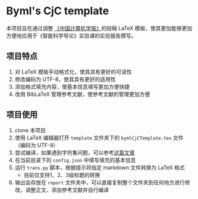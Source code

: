 # Byml's CjC template
本项目旨在通过调整 [《中国计算机学报》](http://cjc.ict.ac.cn/index.htm)的投稿 LaTeX 模板，使其更加能够更加方便地应用于《智能科学导论》实验课的实验报告撰写。

## 项目特点
1. 对 LaTeX 模板手动格式化，使其具有更好的可读性
2. 修改编码为 UTF-8，使其具有更好的适用性
3. 添加格式填充内容，使基本信息填写更加方便快捷
4. 改用 BibLaTeX 管理参考文献，使参考文献的管理更加方便

## 项目使用
1. clone 本项目
2. 使用 LaTeX 编辑器打开 `template` 文件夹下的 `bymlCjCTemplate.tex` 文件（编码为 UTF-8）
3. 尝试编译，如果遇到字符集问题，可以参考[这篇文章](https://www.bilibili.com/read/cv20507474/)
4. 在当前目录下的 `config.json` 中填写填充的基本信息
5. 运行 `trans.py` 脚本，根据提示将指定 markdown 文件转换为 LaTeX 格式
    - 目前仅支持1、2、3级标题的转换
6. 输出会存放在 `report` 文件夹中，可以直接复制整个文件夹到任何地方进行修改，调整正文、添加参考文献并自行编译